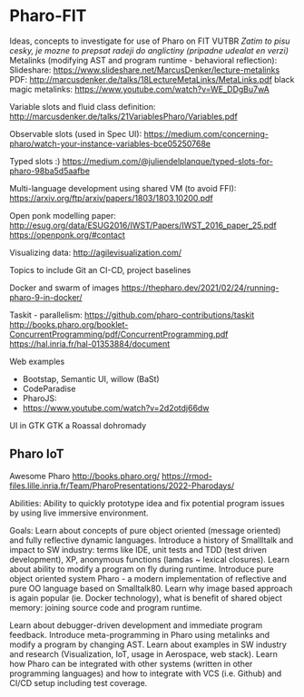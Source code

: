 # Pharo-FIT
Ideas, concepts to investigate for use of Pharo on FIT VUTBR
_Zatim to pisu cesky, je mozne to prepsat radeji do anglictiny (pripadne udealat en verzi)_
Metalinks (modifying AST and program runtime - behavioral reflection):
Slideshare: https://www.slideshare.net/MarcusDenker/lecture-metalinks
PDF: http://marcusdenker.de/talks/18LectureMetaLinks/MetaLinks.pdf
black magic metalinks:
https://www.youtube.com/watch?v=WE_DDgBu7wA


Variable slots and fluid class definition:
http://marcusdenker.de/talks/21VariablesPharo/Variables.pdf

Observable slots (used in Spec UI):
https://medium.com/concerning-pharo/watch-your-instance-variables-bce05250768e

Typed slots :)
https://medium.com/@juliendelplanque/typed-slots-for-pharo-98ba5d5aafbe

Multi-language development using shared VM (to avoid FFI):
https://arxiv.org/ftp/arxiv/papers/1803/1803.10200.pdf

Open ponk modelling paper:
http://esug.org/data/ESUG2016/IWST/Papers/IWST_2016_paper_25.pdf
https://openponk.org/#contact

Visualizing data:
http://agilevisualization.com/

Topics to include
Git an CI-CD, project baselines



Docker and swarm of images
https://thepharo.dev/2021/02/24/running-pharo-9-in-docker/

Taskit - parallelism: https://github.com/pharo-contributions/taskit
http://books.pharo.org/booklet-ConcurrentProgramming/pdf/ConcurrentProgramming.pdf
https://hal.inria.fr/hal-01353884/document

Web examples
- Bootstap, Semantic UI, willow (BaSt)
- CodeParadise
- PharoJS:
- https://www.youtube.com/watch?v=2d2otdj66dw

UI in GTK
GTK a Roassal dohromady

Pharo IoT
- 
Awesome Pharo
http://books.pharo.org/
https://rmod-files.lille.inria.fr/Team/PharoPresentations/2022-Pharodays/



Abilities:
Ability to quickly prototype idea and fix potential program issues by using live immersive environment.

Goals:
Learn about concepts of pure object oriented (message oriented) and fully reflective dynamic languages.
Introduce a history of Smallltalk and impact to SW industry: terms like IDE, unit tests and TDD (test driven development), XP, anonymous functions (lamdas ~ lexical closures).
Learn about ability to modify a program on fly during runtime. 
Introduce pure object oriented system Pharo - a modern implementation of reflective and pure OO language based on Smalltalk80. 
Learn why image based approach is again popular (ie. Docker technology), what is benefit of shared object memory: joining source code and program runtime.

Learn about debugger-driven development and immediate program feedback.
Introduce meta-programming in Pharo using metalinks and modify a program by changing AST.
Learn about examples in SW industry and research (Visualization, IoT, usage in Aerospace, web stack). 
Learn how Pharo can be integrated with other systems (written in other programming languages) and how to integrate with VCS (i.e. Github) and CI/CD setup including test coverage.
